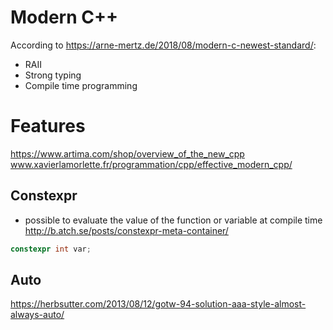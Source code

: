 # Modern C++
According to https://arne-mertz.de/2018/08/modern-c-newest-standard/:
* RAII
* Strong typing
* Compile time programming

# Features
https://www.artima.com/shop/overview_of_the_new_cpp
www.xavierlamorlette.fr/programmation/cpp/effective_modern_cpp/

## Constexpr
* possible to evaluate the value of the function or variable at compile time
http://b.atch.se/posts/constexpr-meta-container/
```c++
constexpr int var;
```

## Auto
https://herbsutter.com/2013/08/12/gotw-94-solution-aaa-style-almost-always-auto/
